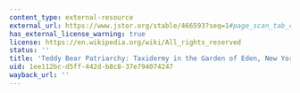 ```yaml
---
content_type: external-resource
external_url: https://www.jstor.org/stable/466593?seq=1#page_scan_tab_contents
has_external_license_warning: true
license: https://en.wikipedia.org/wiki/All_rights_reserved
status: ''
title: 'Teddy Bear Patriarchy: Taxidermy in the Garden of Eden, New York City, 1908-1936'
uid: 1ee112bc-d5ff-442d-b8c8-37e794074247
wayback_url: ''
---
```

